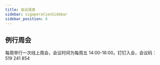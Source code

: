 ```yaml
---
title: 会议信息
sidebar: sigoperationSidebar
sidebar_position: 4
---
```


## 例行周会
每周举行一次线上周会，会议时间为每周五 14:00-16:00。钉钉入会，会议码：519 241 854
